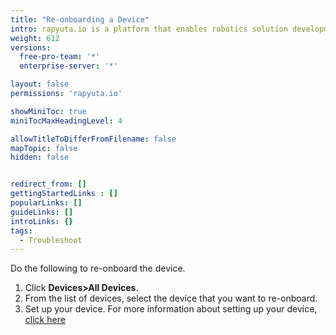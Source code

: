 ```yaml
---
title: "Re-onboarding a Device"
intro: rapyuta.io is a platform that enables robotics solution development by providing the necessary software infrastructure and facilitating the interaction between multiple stakeholders who contribute to the solution development.
weight: 612
versions:
  free-pro-team: '*'
  enterprise-server: '*'

layout: false
permissions: 'rapyuta.io'

showMiniToc: true
miniTocMaxHeadingLevel: 4

allowTitleToDifferFromFilename: false
mapTopic: false
hidden: false


redirect_from: []
gettingStartedLinks : []
popularLinks: []
guideLinks: []
introLinks: {}
tags:
  - Troubleshoot
---
```


Do the following to re-onboard the device.

 1. Click **Devices>All Devices**.
 2. From the list of devices, select the device that you want to re-onboard.
 3. Set up your device. For more information about setting up your device, [click here](/3_how-tos/32_device-management/321_onboarding-a-device/#setting-up-your-device)
 